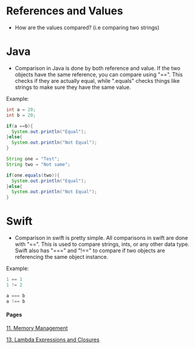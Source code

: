 # References and Values
- How are the values compared? (i.e comparing two strings)

# Java
- Comparison in Java is done by both reference and value. If the two objects have the same reference, you can compare using "==". This checks if they are actually equal, while ".equals" checks things like strings to make sure they have the same value.

Example:

```java
int a = 20;
int b = 20;

if(a ==b){
  System.out.println("Equal");
}else{
  System.out.println("Not Equal");
}

String one = "Test";
String two = "Not same";

if(one.equals(two)){
  System.out.println("Equal");
}else{
  System.out.println("Not Equal");
}
```

# Swift
- Comparison in swift is pretty simple. All comparisons in swift are done with "==". This is used to compare strings, ints, or any other data type. Swift also has "===" and "!==" to compare if two objects are referencing the same object instance.

Example:

```swift
1 == 1
1 != 2

a === b
a !== b
```

#### Pages
[11. Memory Management](MemoryManagement.md)

[13. Lambda Expressions and Closures](LambdasAndClosures.md)
